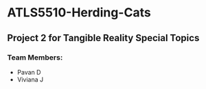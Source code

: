 # ATLS5510-Herding-Cats

## Project 2 for Tangible Reality Special Topics

### Team Members:
* Pavan D
* Viviana J

